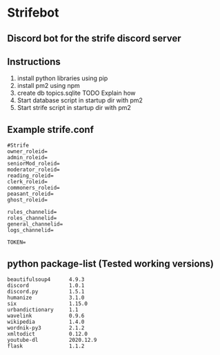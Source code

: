 # Strifebot
## Discord bot for the strife discord server

## Instructions
1. install python libraries using pip
2. install pm2 using npm
3. create db topics.sqlite
    TODO Explain how
4. Start database script in startup dir with pm2
5. Start strife script in startup dir with pm2


## Example strife.conf
```
#Strife
owner_roleid=
admin_roleid=
seniorMod_roleid=
moderator_roleid=
reading_roleid=
clerk_roleid=
commoners_roleid=
peasant_roleid=
ghost_roleid=

rules_channelid=
roles_channelid=
general_channelid=
logs_channelid=

TOKEN=
```

## python package-list (Tested working versions)
```
beautifulsoup4      4.9.3
discord             1.0.1
discord.py          1.5.1
humanize            3.1.0
six                 1.15.0
urbandictionary     1.1
wavelink            0.9.6
wikipedia           1.4.0
wordnik-py3         2.1.2
xmltodict           0.12.0
youtube-dl          2020.12.9
flask               1.1.2
```

